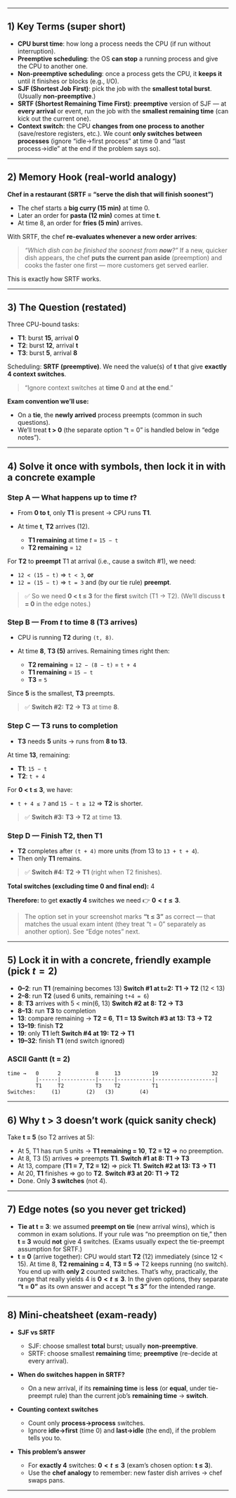 
---

## 1) Key Terms (super short)

* **CPU burst time**: how long a process needs the CPU (if run without interruption).
* **Preemptive scheduling**: the OS **can stop** a running process and give the CPU to another one.
* **Non-preemptive scheduling**: once a process gets the CPU, it **keeps it** until it finishes or blocks (e.g., I/O).
* **SJF (Shortest Job First)**: pick the job with the **smallest total burst**. (Usually **non-preemptive**.)
* **SRTF (Shortest Remaining Time First)**: **preemptive** version of SJF — at **every arrival** or event, run the job with the **smallest remaining time** (can kick out the current one).
* **Context switch**: the CPU **changes from one process to another** (save/restore registers, etc.). We count **only switches between processes** (ignore “idle→first process” at time 0 and “last process→idle” at the end if the problem says so).

---

## 2) Memory Hook (real-world analogy)

**Chef in a restaurant (SRTF = “serve the dish that will finish soonest”)**

* The chef starts a **big curry (15 min)** at time 0.
* Later an order for **pasta (12 min)** comes at time **t**.
* At time 8, an order for **fries (5 min)** arrives.

With SRTF, the chef **re-evaluates whenever a new order arrives**:

> *“Which dish can be finished the soonest from **now**?”*
> If a new, quicker dish appears, the chef **puts the current pan aside** (preemption) and cooks the faster one first — more customers get served earlier.

This is exactly how SRTF works.

---

## 3) The Question (restated)

Three CPU-bound tasks:

* **T1**: burst **15**, arrival **0**
* **T2**: burst **12**, arrival **t**
* **T3**: burst **5**,  arrival **8**

Scheduling: **SRTF (preemptive)**.
We need the value(s) of **t** that give **exactly 4 context switches**.

> “Ignore context switches at **time 0** and **at the end**.”

**Exam convention we’ll use:**

* On a **tie**, the **newly arrived** process preempts (common in such questions).
* We’ll treat **t > 0** (the separate option “t = 0” is handled below in “edge notes”).

---

## 4) Solve it once with symbols, then lock it in with a concrete example

### Step A — What happens up to time *t*?

* From **0 to t**, only **T1** is present → CPU runs **T1**.
* At time **t**, **T2** arrives (12).

  * **T1 remaining** at time *t* = `15 − t`
  * **T2 remaining** = `12`

For **T2** to **preempt** T1 at arrival (i.e., cause a switch #1), we need:

* `12 < (15 − t)`  ⇒  `t < 3`, **or**
* `12 = (15 − t)`  ⇒  `t = 3` and (by our tie rule) **preempt**.

> ✅ So we need **0 < t ≤ 3** for the **first** switch (T1 → T2).
> (We’ll discuss **t = 0** in the edge notes.)

### Step B — From *t* to time 8 (T3 arrives)

* CPU is running **T2** during `(t, 8)`.
* At time **8**, **T3 (5)** arrives. Remaining times right then:

  * **T2 remaining** = `12 − (8 − t)` = `t + 4`
  * **T1 remaining** = `15 − t`
  * **T3** = `5`

Since **5** is the smallest, **T3** preempts.

> ✅ **Switch #2:** **T2 → T3** at time **8**.

### Step C — T3 runs to completion

* **T3** needs **5** units → runs from **8 to 13**.

At time **13**, remaining:

* **T1**: `15 − t`
* **T2**: `t + 4`

For **0 < t ≤ 3**, we have:

* `t + 4 ≤ 7` and `15 − t ≥ 12` ⇒ **T2** is shorter.

> ✅ **Switch #3:** **T3 → T2** at time **13**.

### Step D — Finish T2, then T1

* **T2** completes after `(t + 4)` more units (from 13 to `13 + t + 4`).
* Then only **T1** remains.

> ✅ **Switch #4:** **T2 → T1** (right when T2 finishes).

**Total switches (excluding time 0 and final end):** 4

**Therefore:** to get **exactly 4** switches we need
👉 **$0 < t ≤ 3$**.

> The option set in your screenshot marks **“t ≤ 3”** as correct — that matches the usual exam intent (they treat “t = 0” separately as another option). See “Edge notes” next.

---

## 5) Lock it in with a concrete, friendly example (pick $t = 2$)

* **0–2**: run **T1** (remaining becomes 13)
  **Switch #1 at t=2:** **T1 → T2** (12 < 13)
* **2–8**: run **T2** (used 6 units, remaining `t+4 = 6`)
* **8**: **T3** arrives with 5 < min(6, 13)
  **Switch #2 at 8:** **T2 → T3**
* **8–13**: run **T3** to completion
* **13**: compare remaining → **T2 = 6**, **T1 = 13**
  **Switch #3 at 13:** **T3 → T2**
* **13–19**: finish **T2**
* **19**: only **T1** left
  **Switch #4 at 19:** **T2 → T1**
* **19–32**: finish **T1** (end switch ignored)

### ASCII Gantt (t = 2)

```
time →   0      2           8     13          19                 32
         |------|-----------|-----|-----------|-------------------|
         T1     T2          T3    T2          T1
Switches:     (1)        (2)   (3)        (4)
```

---

## 6) Why **t > 3** doesn’t work (quick sanity check)

Take **t = 5** (so T2 arrives at 5):

* At 5, T1 has run 5 units → **T1 remaining = 10**, **T2 = 12** ⇒ no preemption.
* At 8, T3 (5) arrives ⇒ preempts **T1**. **Switch #1 at 8: T1 → T3**
* At 13, compare (**T1 = 7**, **T2 = 12**) ⇒ pick **T1**. **Switch #2 at 13: T3 → T1**
* At 20, **T1** finishes ⇒ go to **T2**. **Switch #3 at 20: T1 → T2**
* Done. Only **3 switches** (not 4).

---

## 7) Edge notes (so you never get tricked)

* **Tie at t = 3**: we assumed **preempt on tie** (new arrival wins), which is common in exam solutions. If your rule was “no preemption on tie,” then **t = 3** would **not** give 4 switches. (Exams usually expect the tie-preempt assumption for SRTF.)
* **t = 0** (arrive together): CPU would start **T2** (12) immediately (since 12 < 15). At time 8, **T2 remaining = 4**, **T3 = 5** ⇒ T2 keeps running (no switch). You end up with **only 2** counted switches.
  That’s why, practically, the range that really yields 4 is **$0 < t ≤ 3$**. In the given options, they separate **“t = 0”** as its own answer and accept **“t ≤ 3”** for the intended range.

---

## 8) Mini-cheatsheet (exam-ready)

* **SJF vs SRTF**

  * SJF: choose smallest **total** burst; usually **non-preemptive**.
  * SRTF: choose smallest **remaining** time; **preemptive** (re-decide at every arrival).

* **When do switches happen in SRTF?**

  * On a new arrival, if its **remaining time** is **less** (or **equal**, under tie-preempt rule) than the current job’s **remaining time** → **switch**.

* **Counting context switches**

  * Count only **process→process** switches.
  * Ignore **idle→first** (time 0) and **last→idle** (the end), if the problem tells you to.

* **This problem’s answer**

  * For **exactly 4** switches: **$0 < t ≤ 3$** (exam’s chosen option: **t ≤ 3**).
  * Use the **chef analogy** to remember: new faster dish arrives → chef swaps pans.

---

